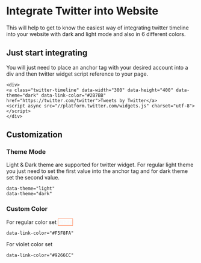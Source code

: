 # Integrate Twitter into Website
This will help to get to know the easiest way of integrating twitter timeline into your website with dark and light mode and also in 6 different colors.
## Just start integrating
You will just need to place an anchor tag with your desired account into a div and then twitter widget script reference to your page.

    <div>
    <a class="twitter-timeline" data-width="300" data-height="400" data-theme="dark" data-link-color="#2B7BB" href="https://twitter.com/twitter">Tweets by Twitter</a>
    <script async src="//platform.twitter.com/widgets.js" charset="utf-8"></script>
    </div>
    
## Customization
### Theme Mode
Light & Dark theme are supported for twitter widget.
For regular light theme you just need to set the first value into the anchor tag and for dark theme set the second value. 
    
    data-theme="light"
    data-theme="dark"
    
### Custom Color
For regular color set <a href="#" style="color: #F5F8FA; border: 1px solid coral">White</a>

    data-link-color="#F5F8FA"
For violet color set

    data-link-color="#9266CC"
